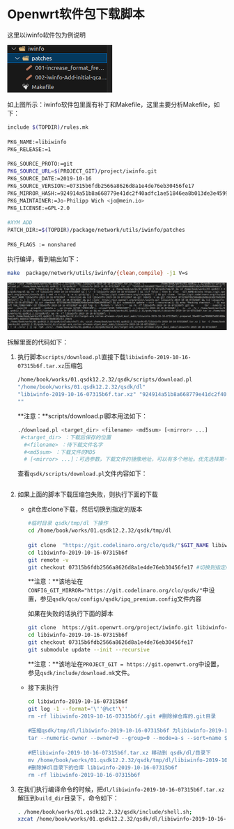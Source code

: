 # Openwrt软件包下载脚本

这里以iwinfo软件包为例说明

![](media/image-20240116083904719.png)

如上图所示：iwinfo软件包里面有补丁和Makefile，这里主要分析Makefile，如下：

```bash
include $(TOPDIR)/rules.mk

PKG_NAME:=libiwinfo
PKG_RELEASE:=1

PKG_SOURCE_PROTO:=git
PKG_SOURCE_URL=$(PROJECT_GIT)/project/iwinfo.git
PKG_SOURCE_DATE:=2019-10-16
PKG_SOURCE_VERSION:=07315b6fdb2566a8626d8a1e4de76eb30456fe17
PKG_MIRROR_HASH:=924914a51b8a668779e41dc2f40adfc1ae51846ea8b013de3e45999b4d04eecd
PKG_MAINTAINER:=Jo-Philipp Wich <jo@mein.io>
PKG_LICENSE:=GPL-2.0

#XYM ADD
PATCH_DIR:=$(TOPDIR)/package/network/utils/iwinfo/patches

PKG_FLAGS := nonshared
```

执行编译，看到输出如下：

```bash
make  package/network/utils/iwinfo/{clean,compile} -j1 V=s
```

![](media/image-20240116084803595.png)

拆解里面的代码如下：

1. 执行脚本`scripts/download.pl`直接下载`libiwinfo-2019-10-16-07315b6f.tar.xz`压缩包

   ```bash
   /home/book/works/01.qsdk12.2.32/qsdk/scripts/download.pl
   "/home/book/works/01.qsdk12.2.32/qsdk/dl" 
   "libiwinfo-2019-10-16-07315b6f.tar.xz" "924914a51b8a668779e41dc2f40adfc1ae51846ea8b013de3e45999b4d04eecd" 
   ""
   ```

   **注意：**scripts/download.pl脚本用法如下：

   ```bash
   ./download.pl <target_dir> <filename> <md5sum> [<mirror> ...]
    #<target_dir> ：下载后保存的位置
     #<filename> ：待下载文件名字
     #<md5sum> ：下载文件的MD5
     # [<mirror> ...]：可选参数，下载文件的镜像地址，可以有多个地址。优先选择第一个
   ```

   查看`qsdk/scripts/download.pl`文件内容如下：

   ```
   
   ```

   

2. 如果上面的脚本下载压缩包失败，则执行下面的下载

   - git仓库clone下载，然后切换到指定的版本

     ```bash
     #临时目录 qsdk/tmp/dl 下操作
     cd /home/book/works/01.qsdk12.2.32/qsdk/tmp/dl
     
     git clone  "https://git.codelinaro.org/clo/qsdk/"$GIT_NAME libiwinfo-2019-10-16-07315b6f --recursive
     cd libiwinfo-2019-10-16-07315b6f
     git remote -v 
     git checkout 07315b6fdb2566a8626d8a1e4de76eb30456fe17 #切换到指定版本
     ```

     **注意：**该地址在`CONFIG_GIT_MIRROR="https://git.codelinaro.org/clo/qsdk/"`中设置，参见`qsdk/qca/configs/qsdk/ipq_premium.config`文件内容

     如果在失败的话执行下面的脚本

     ```bash
     git clone  https://git.openwrt.org/project/iwinfo.git libiwinfo-2019-10-16-07315b6f
     cd libiwinfo-2019-10-16-07315b6f
     git checkout 07315b6fdb2566a8626d8a1e4de76eb30456fe17
     git submodule update --init --recursive
     ```

     **注意：**该地址在`PROJECT_GIT = https://git.openwrt.org`中设置，参见`qsdk/include/download.mk`文件。

   - 接下来执行

     ```bash
     cd libiwinfo-2019-10-16-07315b6f
     git log -1 --format='\''@%ct'\''
     rm -rf libiwinfo-2019-10-16-07315b6f/.git #删除掉仓库的.git目录
     
     #压缩qsdk/tmp/dl/libiwinfo-2019-10-16-07315b6f 为libiwinfo-2019-10-16-07315b6f.tar.xz
     tar --numeric-owner --owner=0 --group=0 --mode=a-s --sort=name ${TAR_TIMESTAMP:+--mtime="$TAR_TIMESTAMP"} -c libiwinfo-2019-10-16-07315b6f |   xz -zc -7e > /home/book/works/01.qsdk12.2.32/qsdk/tmp/dl/libiwinfo-2019-10-16-07315b6f.tar.xz
     
     #把libiwinfo-2019-10-16-07315b6f.tar.xz 移动到 qsdk/dl/目录下
     mv /home/book/works/01.qsdk12.2.32/qsdk/tmp/dl/libiwinfo-2019-10-16-07315b6f.tar.xz /home/book/works/01.qsdk12.2.32/qsdk/dl/
     #删除掉dl目录下的仓库 libiwinfo-2019-10-16-07315b6f
     rm -rf libiwinfo-2019-10-16-07315b6f
     ```

     

3. 在我们执行编译命令的时候，把`dl/libiwinfo-2019-10-16-07315b6f.tar.xz`解压到`build_dir`目录下，命令如下：

   ```bash
   . /home/book/works/01.qsdk12.2.32/qsdk/include/shell.sh; 
   xzcat /home/book/works/01.qsdk12.2.32/qsdk/dl/libiwinfo-2019-10-16-07315b6f.tar.xz | tar -C /home/book/works/01.qsdk12.2.32/qsdk/build_dir/target-arm_cortex-a7+neon-vfpv4_musl_eabi/libiwinfo-2019-10-16-07315b6f/.. -xf -
   ```

   